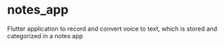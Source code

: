 # notes_app
Flutter application to record and convert voice to text, which is stored and categorized in a notes app
